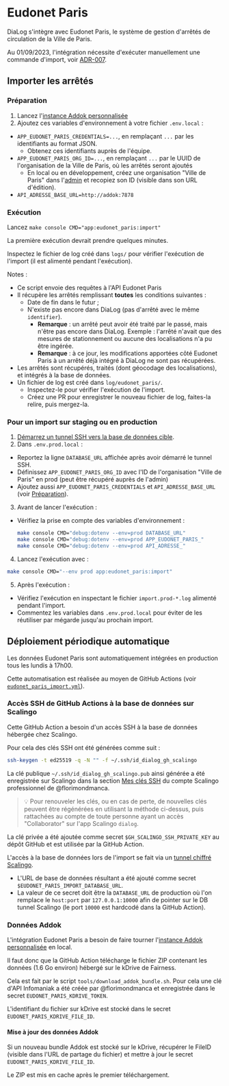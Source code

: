 # Eudonet Paris

DiaLog s'intègre avec Eudonet Paris, le système de gestion d'arrêtés de circulation de la Ville de Paris.

Au 01/09/2023, l'intégration nécessite d'exécuter manuellement une commande d'import, voir [ADR-007](../adr/007_eudonet_paris_integration.md).

## Importer les arrêtés

### Préparation

1. Lancez l'[instance Addok personnalisée](./addok.md)
1. Ajoutez ces variables d'environnement à votre fichier `.env.local` :
  * `APP_EUDONET_PARIS_CREDENTIALS=...`, en remplaçant `...` par les identifiants au format JSON.
    * Obtenez ces identifiants auprès de l'équipe.
  * `APP_EUDONET_PARIS_ORG_ID=...`, en remplaçant `...` par le UUID de l'organisation de la Ville de Paris, où les arrêtés seront ajoutés
    * En local ou en développement, créez une organisation "Ville de Paris" dans l'[admin](./admin.md) et recopiez son ID (visible dans son URL d'édition).
  * `API_ADRESSE_BASE_URL=http://addok:7878`

### Exécution

Lancez `make console CMD="app:eudonet_paris:import"`

La première exécution devrait prendre quelques minutes.

Inspectez le fichier de log créé dans `logs/` pour vérifier l'exécution de l'import (il est alimenté pendant l'exécution).

Notes :

* Ce script envoie des requêtes à l'API Eudonet Paris
* Il récupère les arrêtés remplissant **toutes** les conditions suivantes :
  * Date de fin dans le futur ;
  * N'existe pas encore dans DiaLog (pas d'arrêté avec le même `identifier`).
    * **Remarque** : un arrêté peut avoir été traité par le passé, mais n'être pas encore dans DiaLog. Exemple : l'arrêté n'avait que des mesures de stationnement ou aucune des localisations n'a pu être ingérée.
    * **Remarque** : à ce jour, les modifications apportées côté Eudonet Paris à un arrêté déjà intégré à DiaLog ne sont pas récupérées.
* Les arrêtés sont récupérés, traités (dont géocodage des localisations), et intégrés à la base de données.
* Un fichier de log est créé dans `log/eudonet_paris/`.
  * Inspectez-le pour vérifier l'exécution de l'import.
  * Créez une PR pour enregistrer le nouveau fichier de log, faites-la relire, puis mergez-la.

### Pour un import sur staging ou en production

1. [Démarrez un tunnel SSH vers la base de données cible](./db.md#utiliser-une-db-scalingo-en-local).
2. Dans `.env.prod.local` :
  * Reportez la ligne `DATABASE_URL` affichée après avoir démarré le tunnel SSH.
  * Définissez `APP_EUDONET_PARIS_ORG_ID` avec l'ID de l'organisation "Ville de Paris" en prod (peut être récupéré auprès de l'admin)
  * Ajoutez aussi `APP_EUDONET_PARIS_CREDENTIALS` et `API_ADRESSE_BASE_URL` (voir [Préparation](#préparation)).
3. Avant de lancer l'exécution :
  * Vérifiez la prise en compte des variables d'environnement :

    ```bash
    make console CMD="debug:dotenv --env=prod DATABASE_URL"
    make console CMD="debug:dotenv --env=prod APP_EUDONET_PARIS_"
    make console CMD="debug:dotenv --env=prod API_ADRESSE_"
    ```

4. Lancez l'exécution avec :

  ```bash
  make console CMD="--env prod app:eudonet_paris:import"
  ```

5. Après l'exécution :
  * Vérifiez l'exécution en inspectant le fichier `import.prod-*.log` alimenté pendant l'import.
  * Commentez les variables dans `.env.prod.local` pour éviter de les réutiliser par mégarde jusqu'au prochain import.

## Déploiement périodique automatique

Les données Eudonet Paris sont automatiquement intégrées en production tous les lundis à 17h00.

Cette automatisation est réalisée au moyen de GitHub Actions (voir [`eudonet_paris_import.yml`](../../workflows/eudonet_paris_import.yml)).

### Accès SSH de GitHub Actions à la base de données sur Scalingo

Cette GitHub Action a besoin d'un accès SSH à la base de données hébergée chez Scalingo.

Pour cela des clés SSH ont été générées comme suit :

```bash
ssh-keygen -t ed25519 -q -N "" -f ~/.ssh/id_dialog_gh_scalingo
```

La clé publique `~/.ssh/id_dialog_gh_scalingo.pub` ainsi générée a été enregistrée sur Scalingo dans la section [Mes clés SSH](https://dashboard.scalingo.com/account/keys) du compte Scalingo professionnel de @florimondmanca.

> 💡 Pour renouveler les clés, ou en cas de perte, de nouvelles clés peuvent être régénérées en utilisant la méthode ci-dessus, puis rattachées au compte de toute personne ayant un accès "Collaborator" sur l'app Scalingo `dialog`.

La clé privée a été ajoutée comme secret `$GH_SCALINGO_SSH_PRIVATE_KEY` au dépôt GitHub et est utilisée par la GitHub Action.

L'accès à la base de données lors de l'import se fait via un [tunnel chiffré Scalingo](https://doc.scalingo.com/platform/databases/access#encrypted-tunnel).

* L'URL de base de données résultant a été ajouté comme secret `$EUDONET_PARIS_IMPORT_DATABASE_URL`.
* La valeur de ce secret doit être la `DATABASE_URL` de production où l'on remplace le `host:port` par `127.0.0.1:10000` afin de pointer sur le DB tunnel Scalingo (le port `10000` est hardcodé dans la GitHub Action).

### Données Addok

L'intégration Eudonet Paris a besoin de faire tourner l'[instance Addok personnalisée](./addok.md) en local.

Il faut donc que la GitHub Action télécharge le fichier ZIP contenant les données (1.6 Go environ) hébergé sur le kDrive de Fairness.

Cela est fait par le script `tools/download_addok_bundle.sh`. Pour cela une clé d'API Infomaniak a été créée par @florimondmanca et enregistrée dans le secret `EUDONET_PARIS_KDRIVE_TOKEN`.

L'identifiant du fichier sur kDrive est stocké dans le secret `EUDONET_PARIS_KDRIVE_FILE_ID`.

#### Mise à jour des données Addok

Si un nouveau bundle Addok est stocké sur le kDrive, récupérer le FileID (visible dans l'URL de partage du fichier) et mettre à jour le secret `EUDONET_PARIS_KDRIVE_FILE_ID`.

Le ZIP est mis en cache après le premier téléchargement.
